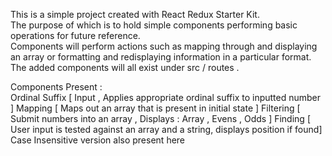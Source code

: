 This is a simple project created with React Redux Starter Kit.  
The purpose of which is to hold simple components performing basic operations for future reference.  
Components will perform actions such as mapping through and displaying an array or formatting and redisplaying information in a particular format.  
The added components will all exist under src / routes .

Components Present :  
Ordinal Suffix [ Input , Applies appropriate ordinal suffix to inputted number ]
Mapping [ Maps out an array that is present in initial state ]
Filtering [ Submit numbers into an array , Displays : Array , Evens , Odds ]
Finding [ User input is tested against an array and a string, displays position if found]
    Case Insensitive version also present here